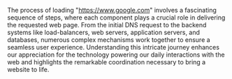 The process of loading "https://www.google.com" involves a fascinating sequence of steps, where each component plays a crucial role in delivering the requested web page. From the initial DNS request to the backend systems like load-balancers, web servers, application servers, and databases, numerous complex mechanisms work together to ensure a seamless user experience. Understanding this intricate journey enhances our appreciation for the technology powering our daily interactions with the web and highlights the remarkable coordination necessary to bring a website to life.

